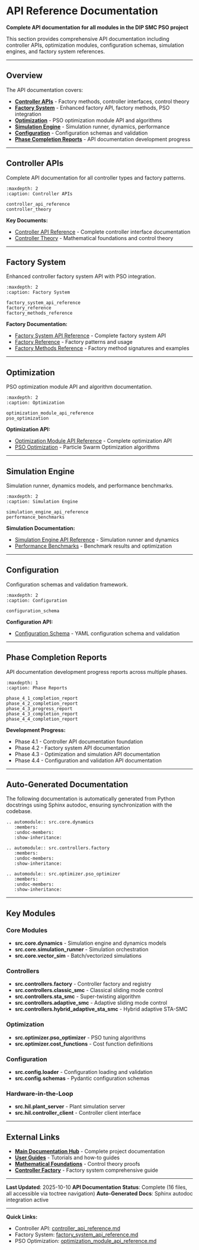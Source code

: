 # API Reference Documentation

**Complete API documentation for all modules in the DIP SMC PSO project**

This section provides comprehensive API documentation including controller APIs, optimization modules, configuration schemas, simulation engines, and factory system references.

---

## Overview

The API documentation covers:

- **[Controller APIs](#controller-apis)** - Factory methods, controller interfaces, control theory
- **[Factory System](#factory-system)** - Enhanced factory API, factory methods, PSO integration
- **[Optimization](#optimization)** - PSO optimization module API and algorithms
- **[Simulation Engine](#simulation-engine)** - Simulation runner, dynamics, performance
- **[Configuration](#configuration)** - Configuration schemas and validation
- **[Phase Completion Reports](#phase-completion-reports)** - API documentation development progress

---

## Controller APIs

Complete API documentation for all controller types and factory patterns.

```{toctree}
:maxdepth: 2
:caption: Controller APIs

controller_api_reference
controller_theory
```

**Key Documents:**
- [Controller API Reference](controller_api_reference.md) - Complete controller interface documentation
- [Controller Theory](controller_theory.md) - Mathematical foundations and control theory

---

## Factory System

Enhanced controller factory system API with PSO integration.

```{toctree}
:maxdepth: 2
:caption: Factory System

factory_system_api_reference
factory_reference
factory_methods_reference
```

**Factory Documentation:**
- [Factory System API Reference](factory_system_api_reference.md) - Complete factory system API
- [Factory Reference](factory_reference.md) - Factory patterns and usage
- [Factory Methods Reference](factory_methods_reference.md) - Factory method signatures and examples

---

## Optimization

PSO optimization module API and algorithm documentation.

```{toctree}
:maxdepth: 2
:caption: Optimization

optimization_module_api_reference
pso_optimization
```

**Optimization API:**
- [Optimization Module API Reference](optimization_module_api_reference.md) - Complete optimization API
- [PSO Optimization](pso_optimization.md) - Particle Swarm Optimization algorithms

---

## Simulation Engine

Simulation runner, dynamics models, and performance benchmarks.

```{toctree}
:maxdepth: 2
:caption: Simulation Engine

simulation_engine_api_reference
performance_benchmarks
```

**Simulation Documentation:**
- [Simulation Engine API Reference](simulation_engine_api_reference.md) - Simulation runner and dynamics
- [Performance Benchmarks](performance_benchmarks.md) - Benchmark results and optimization

---

## Configuration

Configuration schemas and validation framework.

```{toctree}
:maxdepth: 2
:caption: Configuration

configuration_schema
```

**Configuration API:**
- [Configuration Schema](configuration_schema.md) - YAML configuration schema and validation

---

## Phase Completion Reports

API documentation development progress reports across multiple phases.

```{toctree}
:maxdepth: 1
:caption: Phase Reports

phase_4_1_completion_report
phase_4_2_completion_report
phase_4_3_progress_report
phase_4_3_completion_report
phase_4_4_completion_report
```

**Development Progress:**
- Phase 4.1 - Controller API documentation foundation
- Phase 4.2 - Factory system API documentation
- Phase 4.3 - Optimization and simulation API documentation
- Phase 4.4 - Configuration and validation API documentation

---

## Auto-Generated Documentation

The following documentation is automatically generated from Python docstrings using Sphinx autodoc, ensuring synchronization with the codebase.

```{eval-rst}
.. automodule:: src.core.dynamics
   :members:
   :undoc-members:
   :show-inheritance:

.. automodule:: src.controllers.factory
   :members:
   :undoc-members:
   :show-inheritance:

.. automodule:: src.optimizer.pso_optimizer
   :members:
   :undoc-members:
   :show-inheritance:
```

---

## Key Modules

### Core Modules
- **src.core.dynamics** - Simulation engine and dynamics models
- **src.core.simulation_runner** - Simulation orchestration
- **src.core.vector_sim** - Batch/vectorized simulations

### Controllers
- **src.controllers.factory** - Controller factory and registry
- **src.controllers.classic_smc** - Classical sliding mode control
- **src.controllers.sta_smc** - Super-twisting algorithm
- **src.controllers.adaptive_smc** - Adaptive sliding mode control
- **src.controllers.hybrid_adaptive_sta_smc** - Hybrid adaptive STA-SMC

### Optimization
- **src.optimizer.pso_optimizer** - PSO tuning algorithms
- **src.optimizer.cost_functions** - Cost function definitions

### Configuration
- **src.config.loader** - Configuration loading and validation
- **src.config.schemas** - Pydantic configuration schemas

### Hardware-in-the-Loop
- **src.hil.plant_server** - Plant simulation server
- **src.hil.controller_client** - Controller client interface

---

## External Links

- **[Main Documentation Hub](../index.md)** - Complete project documentation
- **[User Guides](../guides/index.md)** - Tutorials and how-to guides
- **[Mathematical Foundations](../mathematical_foundations/index.md)** - Control theory proofs
- **[Controller Factory](../factory/README.md)** - Factory system comprehensive guide

---

**Last Updated**: 2025-10-10
**API Documentation Status**: Complete (16 files, all accessible via toctree navigation)
**Auto-Generated Docs**: Sphinx autodoc integration active

---

**Quick Links:**
- Controller API: [controller_api_reference.md](controller_api_reference.md)
- Factory System: [factory_system_api_reference.md](factory_system_api_reference.md)
- PSO Optimization: [optimization_module_api_reference.md](optimization_module_api_reference.md)